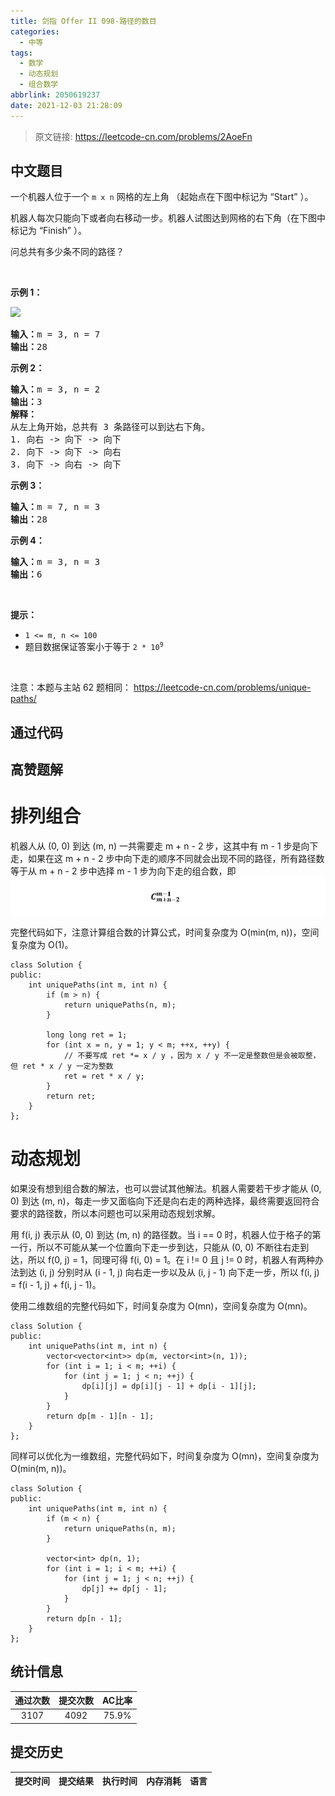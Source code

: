 ```yaml
---
title: 剑指 Offer II 098-路径的数目
categories:
  - 中等
tags:
  - 数学
  - 动态规划
  - 组合数学
abbrlink: 2050619237
date: 2021-12-03 21:28:09
---
```


> 原文链接: https://leetcode-cn.com/problems/2AoeFn




## 中文题目
<div><p>一个机器人位于一个 <code>m x n</code><em>&nbsp;</em>网格的左上角 （起始点在下图中标记为 &ldquo;Start&rdquo; ）。</p>

<p>机器人每次只能向下或者向右移动一步。机器人试图达到网格的右下角（在下图中标记为 &ldquo;Finish&rdquo; ）。</p>

<p>问总共有多少条不同的路径？</p>

<p>&nbsp;</p>

<p><strong>示例 1：</strong></p>

<p><img src="https://assets.leetcode.com/uploads/2018/10/22/robot_maze.png" /></p>

<pre>
<strong>输入：</strong>m = 3, n = 7
<strong>输出：</strong>28</pre>

<p><strong>示例 2：</strong></p>

<pre>
<strong>输入：</strong>m = 3, n = 2
<strong>输出：</strong>3
<strong>解释：</strong>
从左上角开始，总共有 3 条路径可以到达右下角。
1. 向右 -&gt; 向下 -&gt; 向下
2. 向下 -&gt; 向下 -&gt; 向右
3. 向下 -&gt; 向右 -&gt; 向下
</pre>

<p><strong>示例 3：</strong></p>

<pre>
<strong>输入：</strong>m = 7, n = 3
<strong>输出：</strong>28
</pre>

<p><strong>示例 4：</strong></p>

<pre>
<strong>输入：</strong>m = 3, n = 3
<strong>输出：</strong>6</pre>

<p>&nbsp;</p>

<p><strong>提示：</strong></p>

<ul>
	<li><code>1 &lt;= m, n &lt;= 100</code></li>
	<li>题目数据保证答案小于等于 <code>2 * 10<sup>9</sup></code></li>
</ul>

<p>&nbsp;</p>

<p><meta charset="UTF-8" />注意：本题与主站 62&nbsp;题相同：&nbsp;<a href="https://leetcode-cn.com/problems/unique-paths/">https://leetcode-cn.com/problems/unique-paths/</a></p>
</div>

## 通过代码
<RecoDemo>
</RecoDemo>


## 高赞题解
# **排列组合**
机器人从 (0, 0) 到达 (m, n) 一共需要走 m + n - 2 步，这其中有 m - 1 步是向下走，如果在这  m + n - 2 步中向下走的顺序不同就会出现不同的路径，所有路径数等于从 m + n - 2 步中选择 m - 1 步为向下走的组合数，即
![image.png](../images/2AoeFn-0.png)

完整代码如下，注意计算组合数的计算公式，时间复杂度为 O(min(m, n))，空间复杂度为 O(1)。

```
class Solution {
public:
    int uniquePaths(int m, int n) {
        if (m > n) {
            return uniquePaths(n, m);
        }
        
        long long ret = 1;
        for (int x = n, y = 1; y < m; ++x, ++y) {
            // 不要写成 ret *= x / y ，因为 x / y 不一定是整数但是会被取整，但 ret * x / y 一定为整数
            ret = ret * x / y;
        }
        return ret;
    }
};
```
# **动态规划**
如果没有想到组合数的解法，也可以尝试其他解法。机器人需要若干步才能从 (0, 0) 到达 (m, n)，每走一步又面临向下还是向右走的两种选择，最终需要返回符合要求的路径数，所以本问题也可以采用动态规划求解。

用 f(i, j) 表示从 (0, 0) 到达 (m, n) 的路径数。当 i == 0 时，机器人位于格子的第一行，所以不可能从某一个位置向下走一步到达，只能从 (0, 0) 不断往右走到达，所以 f(0, j) = 1，同理可得 f(i, 0) = 1。在 i != 0 且 j != 0 时，机器人有两种办法到达 (i, j) 分别时从 (i - 1, j) 向右走一步以及从 (i, j - 1) 向下走一步，所以 f(i, j) = f(i - 1, j) + f(i, j - 1)。

使用二维数组的完整代码如下，时间复杂度为 O(mn)，空间复杂度为 O(mn)。
```
class Solution {
public:
    int uniquePaths(int m, int n) {
        vector<vector<int>> dp(m, vector<int>(n, 1));
        for (int i = 1; i < m; ++i) {
            for (int j = 1; j < n; ++j) {
                dp[i][j] = dp[i][j - 1] + dp[i - 1][j];
            }
        }
        return dp[m - 1][n - 1];
    }
};
```

同样可以优化为一维数组，完整代码如下，时间复杂度为 O(mn)，空间复杂度为 O(min(m, n))。
```
class Solution {
public:
    int uniquePaths(int m, int n) {
        if (m < n) {
            return uniquePaths(n, m);
        }
        
        vector<int> dp(n, 1);
        for (int i = 1; i < m; ++i) {
            for (int j = 1; j < n; ++j) {
                dp[j] += dp[j - 1];
            }
        }
        return dp[n - 1];
    }
};
```


## 统计信息
| 通过次数 | 提交次数 | AC比率 |
| :------: | :------: | :------: |
|    3107    |    4092    |   75.9%   |

## 提交历史
| 提交时间 | 提交结果 | 执行时间 |  内存消耗  | 语言 |
| :------: | :------: | :------: | :--------: | :--------: |
